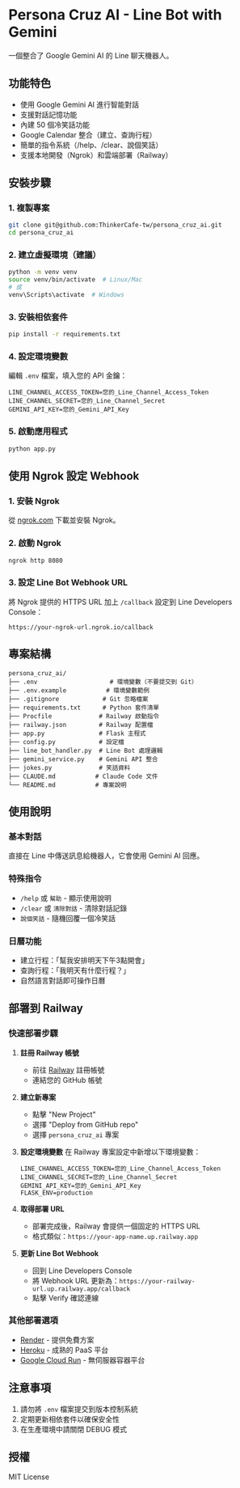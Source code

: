 # Persona Cruz AI - Line Bot with Gemini

一個整合了 Google Gemini AI 的 Line 聊天機器人。

## 功能特色

- 使用 Google Gemini AI 進行智能對話
- 支援對話記憶功能
- 內建 50 個冷笑話功能
- Google Calendar 整合（建立、查詢行程）
- 簡單的指令系統（/help、/clear、說個笑話）
- 支援本地開發（Ngrok）和雲端部署（Railway）

## 安裝步驟

### 1. 複製專案

```bash
git clone git@github.com:ThinkerCafe-tw/persona_cruz_ai.git
cd persona_cruz_ai
```

### 2. 建立虛擬環境（建議）

```bash
python -m venv venv
source venv/bin/activate  # Linux/Mac
# 或
venv\Scripts\activate  # Windows
```

### 3. 安裝相依套件

```bash
pip install -r requirements.txt
```

### 4. 設定環境變數

編輯 `.env` 檔案，填入您的 API 金鑰：

```
LINE_CHANNEL_ACCESS_TOKEN=您的_Line_Channel_Access_Token
LINE_CHANNEL_SECRET=您的_Line_Channel_Secret
GEMINI_API_KEY=您的_Gemini_API_Key
```

### 5. 啟動應用程式

```bash
python app.py
```

## 使用 Ngrok 設定 Webhook

### 1. 安裝 Ngrok

從 [ngrok.com](https://ngrok.com) 下載並安裝 Ngrok。

### 2. 啟動 Ngrok

```bash
ngrok http 8080
```

### 3. 設定 Line Bot Webhook URL

將 Ngrok 提供的 HTTPS URL 加上 `/callback` 設定到 Line Developers Console：

```
https://your-ngrok-url.ngrok.io/callback
```

## 專案結構

```
persona_cruz_ai/
├── .env                    # 環境變數（不要提交到 Git）
├── .env.example           # 環境變數範例
├── .gitignore            # Git 忽略檔案
├── requirements.txt      # Python 套件清單
├── Procfile             # Railway 啟動指令
├── railway.json         # Railway 配置檔
├── app.py               # Flask 主程式
├── config.py            # 設定檔
├── line_bot_handler.py  # Line Bot 處理邏輯
├── gemini_service.py    # Gemini API 整合
├── jokes.py             # 笑話資料
├── CLAUDE.md           # Claude Code 文件
└── README.md           # 專案說明
```

## 使用說明

### 基本對話

直接在 Line 中傳送訊息給機器人，它會使用 Gemini AI 回應。

### 特殊指令

- `/help` 或 `幫助` - 顯示使用說明
- `/clear` 或 `清除對話` - 清除對話記錄
- `說個笑話` - 隨機回覆一個冷笑話

### 日曆功能

- 建立行程：「幫我安排明天下午3點開會」
- 查詢行程：「我明天有什麼行程？」
- 自然語言對話即可操作日曆

## 部署到 Railway

### 快速部署步驟

1. **註冊 Railway 帳號**
   - 前往 [Railway](https://railway.app) 註冊帳號
   - 連結您的 GitHub 帳號

2. **建立新專案**
   - 點擊 "New Project"
   - 選擇 "Deploy from GitHub repo"
   - 選擇 `persona_cruz_ai` 專案

3. **設定環境變數**
   在 Railway 專案設定中新增以下環境變數：
   ```
   LINE_CHANNEL_ACCESS_TOKEN=您的_Line_Channel_Access_Token
   LINE_CHANNEL_SECRET=您的_Line_Channel_Secret
   GEMINI_API_KEY=您的_Gemini_API_Key
   FLASK_ENV=production
   ```

4. **取得部署 URL**
   - 部署完成後，Railway 會提供一個固定的 HTTPS URL
   - 格式類似：`https://your-app-name.up.railway.app`

5. **更新 Line Bot Webhook**
   - 回到 Line Developers Console
   - 將 Webhook URL 更新為：`https://your-railway-url.up.railway.app/callback`
   - 點擊 Verify 確認連線

### 其他部署選項

- [Render](https://render.com) - 提供免費方案
- [Heroku](https://heroku.com) - 成熟的 PaaS 平台
- [Google Cloud Run](https://cloud.google.com/run) - 無伺服器容器平台

## 注意事項

1. 請勿將 `.env` 檔案提交到版本控制系統
2. 定期更新相依套件以確保安全性
3. 在生產環境中請關閉 DEBUG 模式

## 授權

MIT License